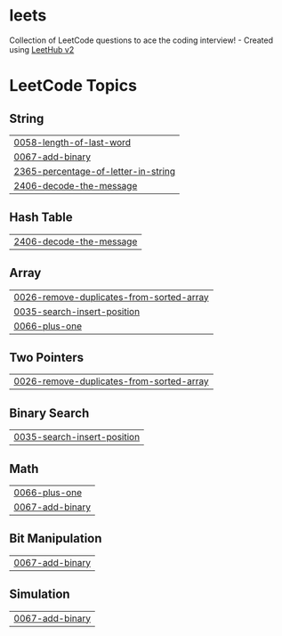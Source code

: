 # leets
Collection of LeetCode questions to ace the coding interview! - Created using [LeetHub v2](https://github.com/arunbhardwaj/LeetHub-2.0)

<!---LeetCode Topics Start-->
# LeetCode Topics
## String
|  |
| ------- |
| [0058-length-of-last-word](https://github.com/baguscodes/leets/tree/master/0058-length-of-last-word) |
| [0067-add-binary](https://github.com/baguscodes/leets/tree/master/0067-add-binary) |
| [2365-percentage-of-letter-in-string](https://github.com/baguscodes/leets/tree/master/2365-percentage-of-letter-in-string) |
| [2406-decode-the-message](https://github.com/baguscodes/leets/tree/master/2406-decode-the-message) |
## Hash Table
|  |
| ------- |
| [2406-decode-the-message](https://github.com/baguscodes/leets/tree/master/2406-decode-the-message) |
## Array
|  |
| ------- |
| [0026-remove-duplicates-from-sorted-array](https://github.com/baguscodes/leets/tree/master/0026-remove-duplicates-from-sorted-array) |
| [0035-search-insert-position](https://github.com/baguscodes/leets/tree/master/0035-search-insert-position) |
| [0066-plus-one](https://github.com/baguscodes/leets/tree/master/0066-plus-one) |
## Two Pointers
|  |
| ------- |
| [0026-remove-duplicates-from-sorted-array](https://github.com/baguscodes/leets/tree/master/0026-remove-duplicates-from-sorted-array) |
## Binary Search
|  |
| ------- |
| [0035-search-insert-position](https://github.com/baguscodes/leets/tree/master/0035-search-insert-position) |
## Math
|  |
| ------- |
| [0066-plus-one](https://github.com/baguscodes/leets/tree/master/0066-plus-one) |
| [0067-add-binary](https://github.com/baguscodes/leets/tree/master/0067-add-binary) |
## Bit Manipulation
|  |
| ------- |
| [0067-add-binary](https://github.com/baguscodes/leets/tree/master/0067-add-binary) |
## Simulation
|  |
| ------- |
| [0067-add-binary](https://github.com/baguscodes/leets/tree/master/0067-add-binary) |
<!---LeetCode Topics End-->